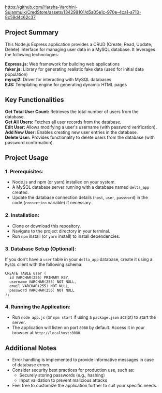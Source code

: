


https://github.com/Harsha-Vardhini-Sujanmulk/CredStore/assets/134298101/d5a05e1c-970e-4ca1-a710-8c59d4c62c37





## Project Summary <br/>
This Node.js Express application provides a CRUD (Create, Read, Update, Delete) interface for managing user data in a MySQL database. It leverages the following technologies: <br/>

**Express.js:** Web framework for building web applications <br/>
**faker.js:** Library for generating realistic fake data (used for initial data population) <br/>
**mysql2:** Driver for interacting with MySQL databases <br/>
**EJS:** Templating engine for generating dynamic HTML pages <br/>

## Key Functionalities <br/>
**Get Total User Count:** Retrieves the total number of users from the database. <br/>
**Get All Users:** Fetches all user records from the database. <br/>
**Edit User:** Allows modifying a user's username (with password verification). <br/>
**Add New User:** Enables creating new user entries in the database. <br/>
**Delete User:** Provides functionality to delete users from the database (with password confirmation). <br/>

## Project Usage 
### 1. Prerequisites: <br/>
- Node.js and npm (or yarn) installed on your system. <br/>
- A MySQL database server running with a database named `delta_app` created. <br/>
- Update the database connection details (`host`, `user`, `password`) in the code (`connection` variable) if necessary. <br/>
### 2. Installation: <br/>
- Clone or download this repository. <br/>
- Navigate to the project directory in your terminal. <br/>
- Run `npm` install (or `yarn` install) to install dependencies. <br/>
### 3. Database Setup (Optional): <br/>
If you don't have a `user` table in your `delta_app` database, create it using a `MySQL` client with the following schema: <br/>
```
CREATE TABLE user ( 
  id VARCHAR(255) PRIMARY KEY, 
  username VARCHAR(255) NOT NULL, 
  email VARCHAR(255) NOT NULL,
  password VARCHAR(255) NOT NULL
);  
```
### 4. Running the Application: <br/>
- Run `node app.js` (or `npm start` if using a `package.json` script) to start the server. <br/>
- The application will listen on port `8080` by default. Access it in your browser at `http://localhost:8080`. <br/>
## Additional Notes <br/>
- Error handling is implemented to provide informative messages in case of database errors. <br/>
- Consider security best practices for production use, such as: <br/>
  - Securely storing passwords (e.g., hashing) <br/>
  - Input validation to prevent malicious attacks <br/>
- Feel free to customize the application further to suit your specific needs. <br/>


